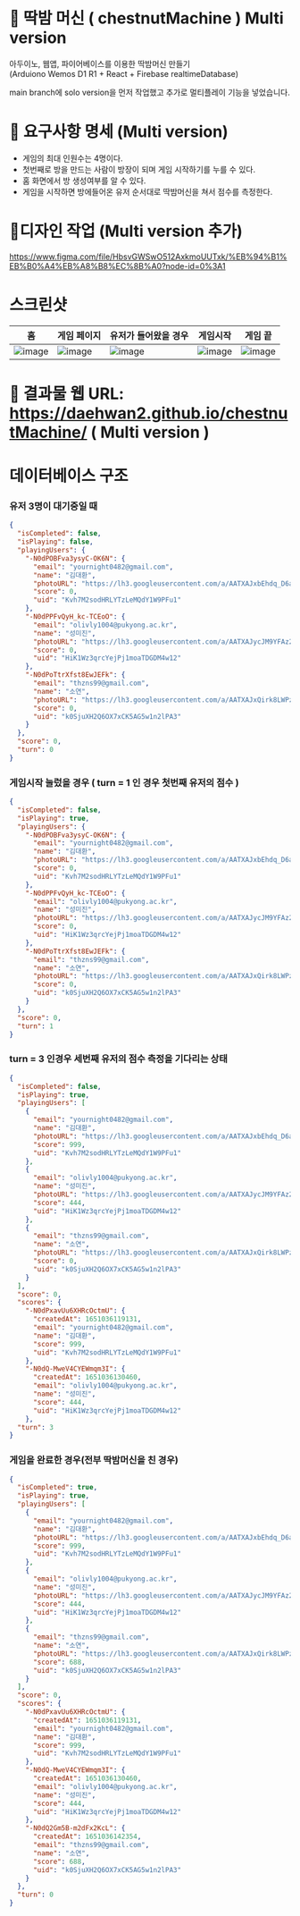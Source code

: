 # 🥊 딱밤 머신 ( chestnutMachine ) Multi version

아두이노, 웹앱, 파이어베이스를 이용한 딱밤머신 만들기<br/>
(Arduiono Wemos D1 R1 + React + Firebase realtimeDatabase)

main branch에 solo version을 먼저 작업했고 추가로
멀티플레이 기능을 넣었습니다.

# 📃 요구사항 명세 (Multi version)

- 게임의 최대 인원수는 4명이다.
- 첫번째로 방을 만드는 사람이 방장이 되며 게임 시작하기를 누를 수 있다.
- 홈 화면에서 방 생성여부를 알 수 있다.
- 게임을 시작하면 방에들어온 유저 순서대로 딱밤머신을 쳐서 점수를 측정한다.

# 🎨디자인 작업 (Multi version 추가)

https://www.figma.com/file/HbsvGWSwO512AxkmoUUTxk/%EB%94%B1%EB%B0%A4%EB%A8%B8%EC%8B%A0?node-id=0%3A1

# 스크린샷

| 홈                                                                                                              | 게임 페이지                                                                                                     | 유저가 들어왔을 경우                                                                                            | 게임시작                                                                                                        | 게임 끝                                                                                                         |
| --------------------------------------------------------------------------------------------------------------- | --------------------------------------------------------------------------------------------------------------- | --------------------------------------------------------------------------------------------------------------- | --------------------------------------------------------------------------------------------------------------- | --------------------------------------------------------------------------------------------------------------- |
| ![image](https://user-images.githubusercontent.com/53414542/165442822-8fe198d4-0403-453c-bc6a-d889350c171d.png) | ![image](https://user-images.githubusercontent.com/53414542/165443011-63f032f1-c16e-4a42-b870-8c24c250a5cb.png) | ![image](https://user-images.githubusercontent.com/53414542/165443462-f92bac79-9917-440e-8cd1-33274c7f5ec7.png) | ![image](https://user-images.githubusercontent.com/53414542/165443515-aff69ef0-7c37-4f2b-ac23-da2b5fd59376.png) | ![image](https://user-images.githubusercontent.com/53414542/165443684-8d988c6e-0a05-4fc6-8c61-6c8ec64e6153.png) |

# 👑 결과물 웹 URL: https://daehwan2.github.io/chestnutMachine/ ( Multi version )

# 데이터베이스 구조

### 유저 3명이 대기중일 때

```json
{
  "isCompleted": false,
  "isPlaying": false,
  "playingUsers": {
    "-N0dPOBFva3ysyC-OK6N": {
      "email": "yournight0482@gmail.com",
      "name": "김대환",
      "photoURL": "https://lh3.googleusercontent.com/a/AATXAJxbEhdq_D6aZbEbMoXP74LGmoNWmdqz1fjPf1RY=s96-c",
      "score": 0,
      "uid": "Kvh7M2sodHRLYTzLeMQdY1W9PFu1"
    },
    "-N0dPPFvQyH_kc-TCEoO": {
      "email": "olivly1004@pukyong.ac.kr",
      "name": "성미진",
      "photoURL": "https://lh3.googleusercontent.com/a/AATXAJycJM9YFAz2JWKAUtUFFT55aNGdB5S2lLyMVsM=s96-c",
      "score": 0,
      "uid": "HiK1Wz3qrcYejPj1moaTDGDM4w12"
    },
    "-N0dPoTtrXfst8EwJEFk": {
      "email": "thzns99@gmail.com",
      "name": "소연",
      "photoURL": "https://lh3.googleusercontent.com/a/AATXAJxQirk8LWPzOZ2Z0qmvSp30PiX1WPtbFhsJnTcB=s96-c",
      "score": 0,
      "uid": "k0SjuXH2Q6OX7xCK5AG5w1n2lPA3"
    }
  },
  "score": 0,
  "turn": 0
}
```

### 게임시작 눌렀을 경우 ( turn = 1 인 경우 첫번째 유저의 점수 )

```json
{
  "isCompleted": false,
  "isPlaying": true,
  "playingUsers": {
    "-N0dPOBFva3ysyC-OK6N": {
      "email": "yournight0482@gmail.com",
      "name": "김대환",
      "photoURL": "https://lh3.googleusercontent.com/a/AATXAJxbEhdq_D6aZbEbMoXP74LGmoNWmdqz1fjPf1RY=s96-c",
      "score": 0,
      "uid": "Kvh7M2sodHRLYTzLeMQdY1W9PFu1"
    },
    "-N0dPPFvQyH_kc-TCEoO": {
      "email": "olivly1004@pukyong.ac.kr",
      "name": "성미진",
      "photoURL": "https://lh3.googleusercontent.com/a/AATXAJycJM9YFAz2JWKAUtUFFT55aNGdB5S2lLyMVsM=s96-c",
      "score": 0,
      "uid": "HiK1Wz3qrcYejPj1moaTDGDM4w12"
    },
    "-N0dPoTtrXfst8EwJEFk": {
      "email": "thzns99@gmail.com",
      "name": "소연",
      "photoURL": "https://lh3.googleusercontent.com/a/AATXAJxQirk8LWPzOZ2Z0qmvSp30PiX1WPtbFhsJnTcB=s96-c",
      "score": 0,
      "uid": "k0SjuXH2Q6OX7xCK5AG5w1n2lPA3"
    }
  },
  "score": 0,
  "turn": 1
}
```

### turn = 3 인경우 세번째 유저의 점수 측정을 기다리는 상태

```json
{
  "isCompleted": false,
  "isPlaying": true,
  "playingUsers": [
    {
      "email": "yournight0482@gmail.com",
      "name": "김대환",
      "photoURL": "https://lh3.googleusercontent.com/a/AATXAJxbEhdq_D6aZbEbMoXP74LGmoNWmdqz1fjPf1RY=s96-c",
      "score": 999,
      "uid": "Kvh7M2sodHRLYTzLeMQdY1W9PFu1"
    },
    {
      "email": "olivly1004@pukyong.ac.kr",
      "name": "성미진",
      "photoURL": "https://lh3.googleusercontent.com/a/AATXAJycJM9YFAz2JWKAUtUFFT55aNGdB5S2lLyMVsM=s96-c",
      "score": 444,
      "uid": "HiK1Wz3qrcYejPj1moaTDGDM4w12"
    },
    {
      "email": "thzns99@gmail.com",
      "name": "소연",
      "photoURL": "https://lh3.googleusercontent.com/a/AATXAJxQirk8LWPzOZ2Z0qmvSp30PiX1WPtbFhsJnTcB=s96-c",
      "score": 0,
      "uid": "k0SjuXH2Q6OX7xCK5AG5w1n2lPA3"
    }
  ],
  "score": 0,
  "scores": {
    "-N0dPxavUu6XHRcOctmU": {
      "createdAt": 1651036119131,
      "email": "yournight0482@gmail.com",
      "name": "김대환",
      "score": 999,
      "uid": "Kvh7M2sodHRLYTzLeMQdY1W9PFu1"
    },
    "-N0dQ-MweV4CYEWmqm3I": {
      "createdAt": 1651036130460,
      "email": "olivly1004@pukyong.ac.kr",
      "name": "성미진",
      "score": 444,
      "uid": "HiK1Wz3qrcYejPj1moaTDGDM4w12"
    },
  "turn": 3
}
```

### 게임을 완료한 경우(전부 딱밤머신을 친 경우)

```json
{
  "isCompleted": true,
  "isPlaying": true,
  "playingUsers": [
    {
      "email": "yournight0482@gmail.com",
      "name": "김대환",
      "photoURL": "https://lh3.googleusercontent.com/a/AATXAJxbEhdq_D6aZbEbMoXP74LGmoNWmdqz1fjPf1RY=s96-c",
      "score": 999,
      "uid": "Kvh7M2sodHRLYTzLeMQdY1W9PFu1"
    },
    {
      "email": "olivly1004@pukyong.ac.kr",
      "name": "성미진",
      "photoURL": "https://lh3.googleusercontent.com/a/AATXAJycJM9YFAz2JWKAUtUFFT55aNGdB5S2lLyMVsM=s96-c",
      "score": 444,
      "uid": "HiK1Wz3qrcYejPj1moaTDGDM4w12"
    },
    {
      "email": "thzns99@gmail.com",
      "name": "소연",
      "photoURL": "https://lh3.googleusercontent.com/a/AATXAJxQirk8LWPzOZ2Z0qmvSp30PiX1WPtbFhsJnTcB=s96-c",
      "score": 688,
      "uid": "k0SjuXH2Q6OX7xCK5AG5w1n2lPA3"
    }
  ],
  "score": 0,
  "scores": {
    "-N0dPxavUu6XHRcOctmU": {
      "createdAt": 1651036119131,
      "email": "yournight0482@gmail.com",
      "name": "김대환",
      "score": 999,
      "uid": "Kvh7M2sodHRLYTzLeMQdY1W9PFu1"
    },
    "-N0dQ-MweV4CYEWmqm3I": {
      "createdAt": 1651036130460,
      "email": "olivly1004@pukyong.ac.kr",
      "name": "성미진",
      "score": 444,
      "uid": "HiK1Wz3qrcYejPj1moaTDGDM4w12"
    },
    "-N0dQ2Gm5B-m2dFx2KcL": {
      "createdAt": 1651036142354,
      "email": "thzns99@gmail.com",
      "name": "소연",
      "score": 688,
      "uid": "k0SjuXH2Q6OX7xCK5AG5w1n2lPA3"
    }
  },
  "turn": 0
}
```

